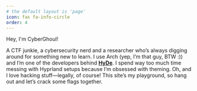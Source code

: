 ```yaml
---
# the default layout is 'page'
icon: fas fa-info-circle
order: 4
---
```


Hey, I'm CyberGhoul!

A CTF junkie, a cybersecurity nerd and a researcher who’s always digging around for something new to learn. I use Arch (yep, I’m that guy, BTW :)) and I’m one of the developers behind [**HyDe**](https://github.com/HyDE-Project). I spend way too much time messing with Hyprland setups because I’m obsessed with theming. Oh, and I love hacking stuff—legally, of course! This site’s my playground, so hang out and let’s crack some flags together.
